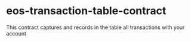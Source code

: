 # eos-transaction-table-contract
This contract captures and records in the table all transactions with your account
